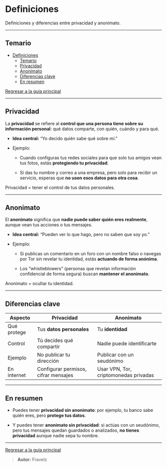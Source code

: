 # Definiciones

Definiciones y diferencias entre privacidad y anonimato.

---

## Temario

- [Definiciones](#definiciones)
  - [Temario](#temario)
  - [Privacidad](#privacidad)
  - [Anonimato](#anonimato)
  - [Diferencias clave](#diferencias-clave)
  - [En resumen](#en-resumen)

[Regresar a la guía principal](./../readme.md#9-privacidad-y-anonimato)

---

## Privacidad

La **privacidad** se refiere al **control que una persona tiene sobre su información personal**: qué datos comparte, con quién, cuándo y para qué.

- **Idea central:** “Yo decido quién sabe qué sobre mí.”

- Ejemplo:

  - Cuando configuras tus redes sociales para que solo tus amigos vean tus fotos, estás **protegiendo tu privacidad**.

  - Si das tu nombre y correo a una empresa, pero solo para recibir un servicio, esperas que **no usen esos datos para otra cosa**.

Privacidad = tener el control de tus datos personales.

---

## Anonimato

El **anonimato** significa que **nadie puede saber quién eres realmente**, aunque vean tus acciones o tus mensajes.

- **Idea central:** “Pueden ver lo que hago, pero no saben que soy yo.”

- Ejemplo:

  - Si publicas un comentario en un foro con un nombre falso o navegas por Tor sin revelar tu identidad, estás **actuando de forma anónima**.

  - Los “whistleblowers” (personas que revelan información confidencial de forma segura) buscan **mantener el anonimato**.

Anonimato = ocultar tu identidad.

---

## Diferencias clave

| Aspecto     | **Privacidad**                       | **Anonimato**                         |
| ----------- | ------------------------------------ | ------------------------------------- |
| Qué protege | Tus **datos personales**             | Tu **identidad**                      |
| Control     | Tú decides qué compartir             | Nadie puede identificarte             |
| Ejemplo     | No publicar tu dirección             | Publicar con un seudónimo             |
| En internet | Configurar permisos, cifrar mensajes | Usar VPN, Tor, criptomonedas privadas |

---

## En resumen

- Puedes tener **privacidad sin anonimato**: por ejemplo, tu banco sabe quién eres, pero **protege tus datos**.

- Y puedes tener **anonimato sin privacidad**: si actúas con un seudónimo, pero tus mensajes quedan guardados o analizados, **no tienes privacidad** aunque nadie sepa tu nombre.

---

[Regresar a la guía principal](./../readme.md#9-privacidad-y-anonimato)

> **Autor:** Fravelz
